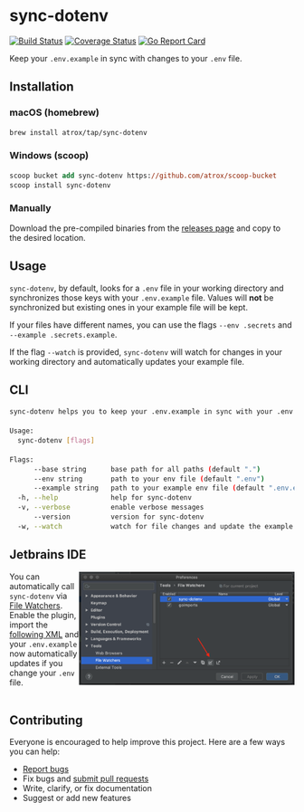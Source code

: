 # sync-dotenv

[![Build Status](https://wdp9fww0r9.execute-api.us-west-2.amazonaws.com/production/badge/atrox/sync-dotenv?style=flat-square)](https://wdp9fww0r9.execute-api.us-west-2.amazonaws.com/production/results/atrox/sync-dotenv)
[![Coverage Status](https://img.shields.io/codecov/c/github/atrox/sync-dotenv.svg?style=flat-square)](https://codecov.io/gh/Atrox/sync-dotenv)
[![Go Report Card](https://goreportcard.com/badge/github.com/atrox/sync-dotenv?style=flat-square)](https://goreportcard.com/report/github.com/atrox/sync-dotenv)

Keep your `.env.example` in sync with changes to your `.env` file.

## Installation

### macOS (homebrew)
```sh
brew install atrox/tap/sync-dotenv
```

### Windows (scoop)
```ps
scoop bucket add sync-dotenv https://github.com/atrox/scoop-bucket
scoop install sync-dotenv
```

### Manually

Download the pre-compiled binaries from the [releases page](https://github.com/atrox/sync-dotenv/releases) and copy to the desired location.


## Usage

`sync-dotenv`, by default, looks for a `.env` file in your working directory and synchronizes those keys with your `.env.example` file.  Values will **not** be synchronized but existing ones in your example file will be kept.

If your files have different names, you can use the flags `--env .secrets` and `--example .secrets.example`.

If the flag `--watch` is provided, `sync-dotenv` will watch for changes in your working directory and automatically updates your example file.

## CLI

```sh
sync-dotenv helps you to keep your .env.example in sync with your .env file

Usage:
  sync-dotenv [flags]

Flags:
      --base string      base path for all paths (default ".")
      --env string       path to your env file (default ".env")
      --example string   path to your example env file (default ".env.example")
  -h, --help             help for sync-dotenv
  -v, --verbose          enable verbose messages
      --version          version for sync-dotenv
  -w, --watch            watch for file changes and update the example file automatically
```

## Jetbrains IDE

<img align="right" height="200" src="/assets/jetbrains.png?raw=true">

You can automatically call `sync-dotenv` via [File Watchers](https://plugins.jetbrains.com/plugin/7177-file-watchers). Enable the plugin, import the [following XML](/assets/watchers.xml) and your `.env.example` now automatically updates if you change your `.env` file.
<br><br>

## Contributing

Everyone is encouraged to help improve this project. Here are a few ways you can help:

- [Report bugs](https://github.com/atrox/sync-dotenv/issues)
- Fix bugs and [submit pull requests](https://github.com/atrox/sync-dotenv/pulls)
- Write, clarify, or fix documentation
- Suggest or add new features
